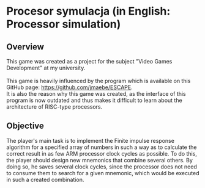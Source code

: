 # Procesor symulacja (in English: Processor simulation)
## Overview
This game was created as a project for the subject "Video Games Development" at my university.
<br><br>
This game is heavily influenced by the program which is available on this GitHub page: https://github.com/jmaebe/ESCAPE.
<br>
It is also the reason why this game was created, as the interface of this program is now outdated and thus makes it difficult to learn about the architecture of RISC-type processors.
<br>
## Objective
The player's main task is to implement the Finite impulse response algorithm for a specified array of numbers in such a way as to calculate the correct result in as few ARM processor clock cycles as possible.
To do this, the player should design new mnemonics that combine several others. By doing so, he saves several clock cycles, since the processor does not need to consume them to search for a given mnemonic, which would be executed in such a created combination.
